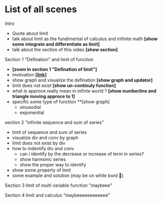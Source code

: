 # List of all scenes
Intro
- Quote about limit
- talk about limit as the fundimental of calculus and infinite math **[show some integrate and differentiate as limit]**
- talk about the section of this video **[show section]**

Section 1 "Defination" and limit of function
- **[zoom in section 1 "Defination of limit"]**
- motivation **[[link](https://en.wikipedia.org/wiki/Limit_of_a_function)]**
- show graph and visualize the defination **[show graph and updator]**
- limit does not exist **[show un-continuly function]**
- what is approce really mean in infinte world ? **[show numberline and triangle moving approce to 1]**
- specific some type of function **[show graph]
  - sinusodial
  - exponential

section 2 "infinite sequence and sum of series"
- limit of sequence and sum of series
- visualize div and conv by graph
- limit does not exist by div
- how to indentify div and conv
  - can i identify by the decrease or increase of term in series?
  - show harmonic series
  - show the proper way to identify
- show some property of limit
- some example and solution (may be on white bord 🤔)

Section 3 limit of multi variable function "maybeee"

Section 4 limit and calculus "maybeeeeeeeeeeee"

